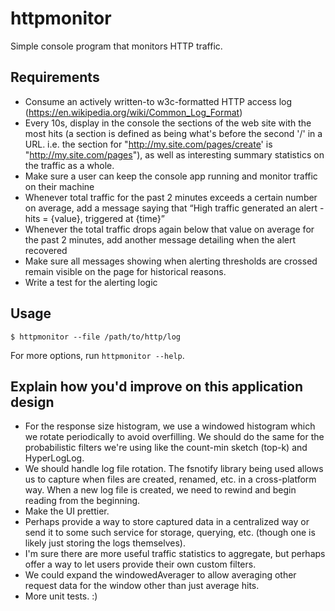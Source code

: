 # httpmonitor

Simple console program that monitors HTTP traffic.

## Requirements

- Consume an actively written-to w3c-formatted HTTP access log
  (https://en.wikipedia.org/wiki/Common_Log_Format)
- Every 10s, display in the console the sections of the web site with the most
  hits (a section is defined as being what's before the second '/' in a URL.
  i.e. the section for "http://my.site.com/pages/create' is
  "http://my.site.com/pages"), as well as interesting summary statistics on the
  traffic as a whole.
- Make sure a user can keep the console app running and monitor traffic on
  their machine
- Whenever total traffic for the past 2 minutes exceeds a certain number on
  average, add a message saying that “High traffic generated an alert - hits =
  {value}, triggered at {time}”
- Whenever the total traffic drops again below that value on average for the
  past 2 minutes, add another message detailing when the alert recovered
- Make sure all messages showing when alerting thresholds are crossed remain
  visible on the page for historical reasons.
- Write a test for the alerting logic

## Usage

```
$ httpmonitor --file /path/to/http/log
```

For more options, run `httpmonitor --help`.

## Explain how you'd improve on this application design

- For the response size histogram, we use a windowed histogram which we rotate
  periodically to avoid overfilling. We should do the same for the
  probabilistic filters we're using like the count-min sketch (top-k) and
  HyperLogLog.
- We should handle log file rotation. The fsnotify library being used allows us
  to capture when files are created, renamed, etc. in a cross-platform way.
  When a new log file is created, we need to rewind and begin reading from the
  beginning.
- Make the UI prettier.
- Perhaps provide a way to store captured data in a centralized way or send it
  to some such service for storage, querying, etc. (though one is likely just
  storing the logs themselves).
- I'm sure there are more useful traffic statistics to aggregate, but perhaps
  offer a way to let users provide their own custom filters.
- We could expand the windowedAverager to allow averaging other request data
  for the window other than just average hits.
- More unit tests. :)
